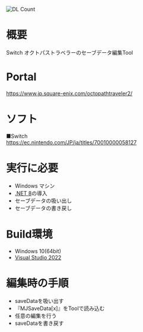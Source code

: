 ![DL Count](https://img.shields.io/github/downloads/turtle-insect/OctopathTraveler2/total.svg)

# 概要
Switch オクトパストラベラーのセーブデータ編集Tool

# Portal
https://www.jp.square-enix.com/octopathtraveler2/

# ソフト
■Switch  
https://ec.nintendo.com/JP/ja/titles/70010000058127 

# 実行に必要
* Windows マシン
* [.NET 8](https://dotnet.microsoft.com/en-us/download/dotnet/8.0)の導入
* セーブデータの吸い出し
* セーブデータの書き戻し

# Build環境
* Windows 10(64bit)
* [Visual Studio 2022](https://visualstudio.microsoft.com/)

# 編集時の手順
* saveDataを吸い出す
* 『MJSaveData[x]』をToolで読み込む
* 任意の編集を行う
* saveDataを書き戻す
